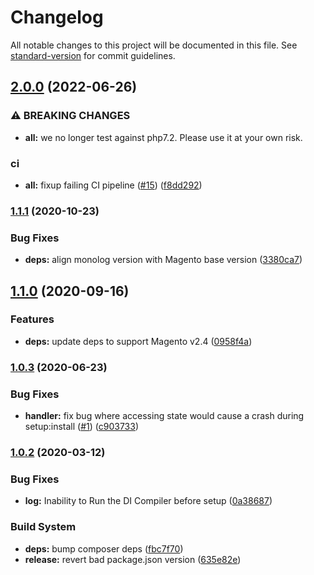 # Changelog

All notable changes to this project will be documented in this file. See [standard-version](https://github.com/conventional-changelog/standard-version) for commit guidelines.

## [2.0.0](https://github.com/graycoreio/magento2-stdlogging/compare/v1.1.1...v2.0.0) (2022-06-26)


### ⚠ BREAKING CHANGES

* **all:** we no longer test against php7.2. Please use it at your own risk.

### ci

* **all:** fixup failing CI pipeline ([#15](https://github.com/graycoreio/magento2-stdlogging/issues/15)) ([f8dd292](https://github.com/graycoreio/magento2-stdlogging/commit/f8dd292eee2232d3355ed80dcf632906632c5960))

### [1.1.1](https://github.com/graycoreio/magento2-stdlogging/compare/v1.1.0...v1.1.1) (2020-10-23)


### Bug Fixes

* **deps:** align monolog version with Magento base version ([3380ca7](https://github.com/graycoreio/magento2-stdlogging/commit/3380ca7a3c971b7f857b77821a582459f9055c34))

## [1.1.0](https://github.com/graycoreio/magento2-stdlogging/compare/v1.0.3...v1.1.0) (2020-09-16)


### Features

* **deps:** update deps to support Magento v2.4 ([0958f4a](https://github.com/graycoreio/magento2-stdlogging/commit/0958f4a43c62cc5658a4147d3d18eb87271213f4))

### [1.0.3](https://github.com/graycoreio/magento2-stdlogging/compare/v1.0.2...v1.0.3) (2020-06-23)


### Bug Fixes

* **handler:** fix bug where accessing state  would cause a crash during setup:install ([#1](https://github.com/graycoreio/magento2-stdlogging/issues/1)) ([c903733](https://github.com/graycoreio/magento2-stdlogging/commit/c903733))



### [1.0.2](https://github.com/graycoreio/magento2-stdlogging/compare/v1.0.1...v1.0.2) (2020-03-12)


### Bug Fixes

* **log:** Inability to Run the DI Compiler before setup ([0a38687](https://github.com/graycoreio/magento2-stdlogging/commit/0a38687))


### Build System

* **deps:** bump composer deps ([fbc7f70](https://github.com/graycoreio/magento2-stdlogging/commit/fbc7f70))
* **release:** revert bad package.json version ([635e82e](https://github.com/graycoreio/magento2-stdlogging/commit/635e82e))
